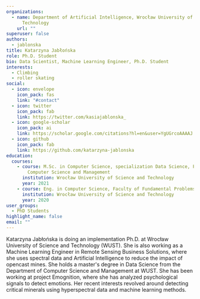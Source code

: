 ```yaml
---
organizations:
  - name: Department of Artificial Intelligence, Wrocław University of Science and
      Technology
    url: ""
superuser: false
authors:
  - jablonska
title: Katarzyna Jabłońska
role: Ph.D. Student
bio: Data Scientist, Machine Learning Engineer, Ph.D. Student
interests:
  - Climbing
  - roller skating
social:
  - icon: envelope
    icon_pack: fas
    link: "#contact"
  - icon: twitter
    icon_pack: fab
    link: https://twitter.com/kasiajablonska_
  - icon: google-scholar
    icon_pack: ai
    link: https://scholar.google.com/citations?hl=en&user=YgUGrcoAAAAJ
  - icon: github
    icon_pack: fab
    link: https://github.com/katarzyna-jablonska
education:
  courses:
    - course: M.Sc. in Computer Science, specialization Data Science, Faculty of
        Computer Science and Management
      institution: Wrocław University of Science and Technology
      year: 2021
    - course: Eng. in Computer Science, Faculty of Fundamental Problems of Technology
      institution: Wrocław University of Science and Technology
      year: 2020
user_groups:
  - PhD Students
highlight_name: false
email: ""
---
```

Katarzyna Jabłońska is doing an implementation Ph.D. at Wrocław University of Science and Technology (WUST). She is also working as a Machine Learning Engineer in Remote Sensing Business Solutions, where she uses spectral data and Artificial Intelligence to reduce the impact of opencast mines. She holds a master's degree in Data Science from the Department of Computer Science and Management at WUST. She has been working at project Emognition, where she has analyzed psychological signals to detect emotions. Her recent interests revolved around detecting critical minerals using hyperspectral data and machine learning methods.